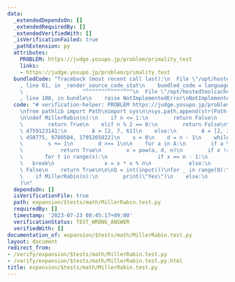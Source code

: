 ```yaml
---
data:
  _extendedDependsOn: []
  _extendedRequiredBy: []
  _extendedVerifiedWith: []
  _isVerificationFailed: true
  _pathExtension: py
  attributes:
    PROBLEM: https://judge.yosupo.jp/problem/primality_test
    links:
    - https://judge.yosupo.jp/problem/primality_test
  bundledCode: "Traceback (most recent call last):\n  File \"/opt/hostedtoolcache/Python/3.11.4/x64/lib/python3.11/site-packages/onlinejudge_verify/documentation/build.py\"\
    , line 81, in _render_source_code_stat\n    bundled_code = language.bundle(\n\
    \                   ^^^^^^^^^^^^^^^^\n  File \"/opt/hostedtoolcache/Python/3.11.4/x64/lib/python3.11/site-packages/onlinejudge_verify/languages/python.py\"\
    , line 108, in bundle\n    raise NotImplementedError\nNotImplementedError\n"
  code: "# verification-helper: PROBLEM https://judge.yosupo.jp/problem/primality_test\n\
    \nfrom pathlib import Path\nimport sys\n\nsys.path.append(str(Path(__file__).resolve().parent.parent.parent.parent))\n\
    \n\ndef MillerRabin(n):\n    if n <= 1:\n        return False\n    elif n == 2:\n\
    \        return True\n    elif n % 2 == 0:\n        return False\n\n    if n <\
    \ 4759123141:\n        A = [2, 7, 61]\n    else:\n        A = [2, 325, 9375, 28178,\
    \ 450775, 9780504, 1795265022]\n    s = 0\n    d = n - 1\n    while d % 2 == 0:\n\
    \        s += 1\n        d >>= 1\n\n    for a in A:\n        if a % n == 0:\n\
    \            return True\n        x = pow(a, d, n)\n        if x != 1:\n     \
    \       for t in range(s):\n                if x == n - 1:\n                 \
    \   break\n                x = x * x % n\n            else:\n                return\
    \ False\n    return True\n\n\nQ = int(input())\nfor _ in range(Q):\n    n = int(input())\n\
    \    if MillerRabin(n):\n        print(\"Yes\")\n    else:\n        print(\"No\"\
    )\n"
  dependsOn: []
  isVerificationFile: true
  path: expansion/$tests/math/MillerRabin.test.py
  requiredBy: []
  timestamp: '2023-07-23 08:45:17+09:00'
  verificationStatus: TEST_WRONG_ANSWER
  verifiedWith: []
documentation_of: expansion/$tests/math/MillerRabin.test.py
layout: document
redirect_from:
- /verify/expansion/$tests/math/MillerRabin.test.py
- /verify/expansion/$tests/math/MillerRabin.test.py.html
title: expansion/$tests/math/MillerRabin.test.py
---
```

